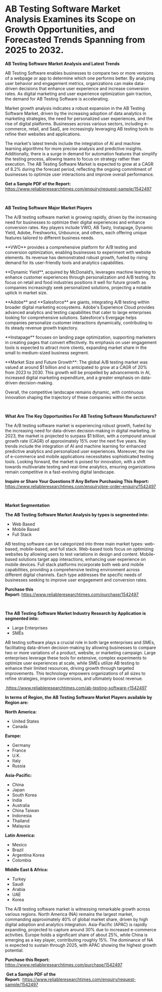 <p><h1>AB Testing Software Market Analysis Examines its Scope on Growth Opportunities, and Forecasted Trends Spanning from 2025 to 2032.</h1></p><p><strong>AB Testing Software Market Analysis and Latest Trends</strong></p>
<p><p>AB Testing Software enables businesses to compare two or more versions of a webpage or app to determine which one performs better. By analyzing user behavior and engagement metrics, organizations can make data-driven decisions that enhance user experience and increase conversion rates. As digital marketing and user experience optimization gain traction, the demand for AB Testing Software is accelerating.</p><p>Market growth analysis indicates a robust expansion in the AB Testing Software Market, driven by the increasing adoption of data analytics in marketing strategies, the need for personalized user experiences, and the rise of digital platforms. Businesses across various sectors, including e-commerce, retail, and SaaS, are increasingly leveraging AB testing tools to refine their websites and applications.</p><p>The market's latest trends include the integration of AI and machine learning algorithms for more precise analysis and predictive insights. Additionally, there is a surge in demand for automation features that simplify the testing process, allowing teams to focus on strategy rather than execution. The AB Testing Software Market is expected to grow at a CAGR of 8.2% during the forecast period, reflecting the ongoing commitment of businesses to optimize user interactions and improve overall performance.</p></p>
<p><strong>Get a Sample PDF of the Report:&nbsp;</strong> <a href="https://www.reliableresearchtimes.com/enquiry/request-sample/1542497?utm_campaign=3107&utm_medium=2&utm_source=Github&utm_content=ia&utm_term=20042025&utm_id=ab-testing-software">https://www.reliableresearchtimes.com/enquiry/request-sample/1542497</a></p>
<p>&nbsp;</p>
<p><strong>AB Testing Software Major Market Players</strong></p>
<p><p>The A/B testing software market is growing rapidly, driven by the increasing need for businesses to optimize their digital experiences and enhance conversion rates. Key players include VWO, AB Tasty, Instapage, Dynamic Yield, Adobe, Freshworks, Unbounce, and others, each offering unique features tailored to different business needs.</p><p>**VWO** provides a comprehensive platform for A/B testing and conversion optimization, enabling businesses to experiment with website elements. Its revenue has demonstrated robust growth, fueled by rising demand for its user-friendly tools and analytics capabilities.</p><p>**Dynamic Yield**, acquired by McDonald’s, leverages machine learning to enhance customer experiences through personalization and A/B testing. Its focus on retail and food industries positions it well for future growth as companies increasingly seek personalized solutions, projecting a notable uptick in market size.</p><p>**Adobe** and **Salesforce** are giants, integrating A/B testing within broader digital marketing ecosystems. Adobe's Experience Cloud provides advanced analytics and testing capabilities that cater to large enterprises looking for comprehensive solutions. Salesforce's Evergage helps companies personalize customer interactions dynamically, contributing to its steady revenue growth trajectory.</p><p>**Instapage** focuses on landing page optimization, supporting marketers in creating pages that convert effectively. Its emphasis on user engagement tools is expected to attract more clients, expanding market share in the small to medium-sized business segment.</p><p>**Market Size and Future Growth**: The global A/B testing market was valued at around $1 billion and is anticipated to grow at a CAGR of 20% from 2023 to 2030. This growth will be propelled by advancements in AI, increased digital marketing expenditure, and a greater emphasis on data-driven decision-making.</p><p>Overall, the competitive landscape remains dynamic, with continuous innovation shaping the trajectory of these companies within the sector.</p></p>
<p>&nbsp;</p>
<p><strong>What Are The Key Opportunities For AB Testing Software Manufacturers?</strong></p>
<p><p>The A/B testing software market is experiencing robust growth, fueled by the increasing need for data-driven decision-making in digital marketing. In 2023, the market is projected to surpass $1 billion, with a compound annual growth rate (CAGR) of approximately 15% over the next five years. Key trends include the integration of AI and machine learning for enhanced predictive analytics and personalized user experiences. Moreover, the rise of e-commerce and mobile applications necessitates sophisticated testing tools. Looking forward, the market is poised for innovation, with a shift towards multivariate testing and real-time analytics, ensuring organizations remain competitive in a fast-evolving digital landscape.</p></p>
<p><strong>Inquire or Share Your Questions If Any Before Purchasing This Report:</strong> <a href="https://www.reliableresearchtimes.com/enquiry/pre-order-enquiry/1542497?utm_campaign=3107&utm_medium=2&utm_source=Github&utm_content=ia&utm_term=20042025&utm_id=ab-testing-software">https://www.reliableresearchtimes.com/enquiry/pre-order-enquiry/1542497</a></p>
<p>&nbsp;</p>
<p><strong>Market Segmentation</strong></p>
<p><strong>The AB Testing Software Market Analysis by types is segmented into:</strong></p>
<p><ul><li>Web Based</li><li>Mobile Based</li><li>Full Stack</li></ul></p>
<p><p>AB testing software can be categorized into three main market types: web-based, mobile-based, and full stack. Web-based tools focus on optimizing websites by allowing users to test variations in design and content. Mobile-based solutions target app interactions, enhancing user experience on mobile devices. Full stack platforms incorporate both web and mobile capabilities, providing a comprehensive testing environment across different digital channels. Each type addresses the specific needs of businesses seeking to improve user engagement and conversion rates.</p></p>
<p><strong>Purchase this Report:&nbsp;</strong><a href="https://www.reliableresearchtimes.com/purchase/1542497?utm_campaign=3107&utm_medium=2&utm_source=Github&utm_content=ia&utm_term=20042025&utm_id=ab-testing-software">https://www.reliableresearchtimes.com/purchase/1542497</a></p>
<p>&nbsp;</p>
<p><strong>The AB Testing Software Market Industry Research by Application is segmented into:</strong></p>
<p><ul><li>Large Enterprises</li><li>SMEs</li></ul></p>
<p><p>AB testing software plays a crucial role in both large enterprises and SMEs, facilitating data-driven decision-making by allowing businesses to compare two or more variations of a product, website, or marketing campaign. Large enterprises leverage these tools for extensive, complex experiments to optimize user experiences at scale, while SMEs utilize AB testing to enhance their limited resources, driving growth through targeted improvements. This technology empowers organizations of all sizes to refine strategies, improve conversions, and ultimately boost revenue.</p></p>
<p><a href="https://www.reliableresearchtimes.com/ab-testing-software-r1542497?utm_campaign=3107&utm_medium=2&utm_source=Github&utm_content=ia&utm_term=20042025&utm_id=ab-testing-software">&nbsp;https://www.reliableresearchtimes.com/ab-testing-software-r1542497</a></p>
<p><strong>In terms of Region, the AB Testing Software Market Players available by Region are:</strong></p>
<p>
    <p> <strong> North America: </strong>
        <ul>
            <li>United States</li>
            <li>Canada</li>
        </ul>
        </p> 
    <p> <strong> Europe: </strong>
        <ul>
            <li>Germany</li>
            <li>France</li>
            <li>U.K.</li>
            <li>Italy</li>
            <li>Russia</li>
        </ul>
        </p> 
    <p> <strong> Asia-Pacific: </strong>
        <ul>
            <li>China</li>
            <li>Japan</li>
            <li>South Korea</li>
            <li>India</li>
            <li>Australia</li>
            <li>China Taiwan</li>
            <li>Indonesia</li>
            <li>Thailand</li>
            <li>Malaysia</li>
        </ul>
        </p> 
    <p> <strong> Latin America: </strong>
        <ul>
            <li>Mexico</li>
            <li>Brazil</li>
            <li>Argentina Korea</li>
            <li>Colombia</li>
        </ul>
        </p> 
    <p> <strong> Middle East & Africa: </strong>
        <ul>
            <li>Turkey</li>
            <li>Saudi</li>
            <li>Arabia</li>
            <li>UAE</li>
            <li>Korea</li>
        </ul>
    </p>
    </p>
<p><p>The A/B testing software market is witnessing remarkable growth across various regions. North America (NA) remains the largest market, commanding approximately 40% of global market share, driven by high digital adoption and analytics integration. Asia-Pacific (APAC) is rapidly expanding, projected to capture around 30% due to increased e-commerce activities. Europe holds a significant share of about 25%, while China is emerging as a key player, contributing roughly 15%. The dominance of NA is expected to sustain through 2025, with APAC showing the highest growth potential.</p></p>
<p><strong>Purchase this Report: </strong><a href="https://www.reliableresearchtimes.com/purchase/1542497?utm_campaign=3107&utm_medium=2&utm_source=Github&utm_content=ia&utm_term=20042025&utm_id=ab-testing-software">https://www.reliableresearchtimes.com/purchase/1542497</a></p>
<p>&nbsp;<strong>Get a Sample PDF of the Report:&nbsp;&nbsp;</strong><a href="https://www.reliableresearchtimes.com/enquiry/request-sample/1542497?utm_campaign=3107&utm_medium=2&utm_source=Github&utm_content=ia&utm_term=20042025&utm_id=ab-testing-software">https://www.reliableresearchtimes.com/enquiry/request-sample/1542497</a></p>
<p><strong></strong></p>
<p><p></p><p></p><p></p></p>